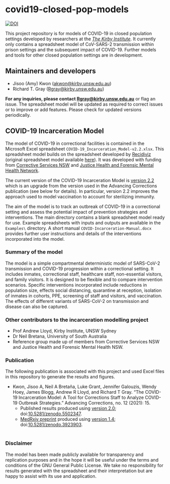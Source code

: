 # covid19-closed-pop-models

[![DOI](https://zenodo.org/badge/DOI/10.5281/zenodo.3825969.svg)](https://doi.org/10.5281/zenodo.3825969)

This project repository is for models of COVID-19 in closed population settings developed by researchers at the [_The Kirby Institute_](https://kirby.unsw.edu.au/). It currently only contains a spreadsheet model of CoV-SARS-2 transmission within prison settings and the subsequent impact of COVID-19. Further models and tools for other closed population settings are in development.

## Maintainers and developers

* Jisoo (Amy) Kwon (akwon@kirby.unsw.edu.au)
* Richard T. Gray (Rgray@kirby.unsw.edu.au)

**For any inquiries, please contact Rgray@kirby.unsw.edu.au** or flag an issue. The spreadsheet model will be updated as required to correct issues or to improve or add features. Please check for updated versions periodically. 

## COVID-19 Incarceration Model

The model of COVID-19 in correctional facilities is contained in the Microsoft Excel spreadsheet `COVID-19_Incarceration_Model-v2.2.xlsx`. This spreadsheet model builds on the spreadsheet developed by [Recidiviz](https://www.recidiviz.org/) (original spreadsheet model available [here](https://github.com/Recidiviz/covid19-dashboard)). It was developed with funding from [Corrective Services NSW](https://www.correctiveservices.justice.nsw.gov.au/) and [Justice Health and Forensic Mental Health Network](https://www.justicehealth.nsw.gov.au/). 

The current version of the COVID-19 Incarceration Model is [version 2.2](https://github.com/The-Kirby-Institute/covid19-closed-pop-models/releases/tag/v2.2) which is an upgrade from the version used in the Advancing Corrections publication (see below for details). In particular, version 2.2 improves the approach used to model vaccination to account for sterilizing immunity.

The aim of the model is to track an outbreak of COVID-19 in a correctional setting and assess the potential impact of prevention strategies and interventions. The main directory contains a blank spreadsheet model ready for use. Example spreadsheets with inputs and outputs are available in the `Examples\` directory. A short manual `COVID-Incarceration-Manual.docx` provides further user instructions and details of the interventions incorporated into the model. 

### Summary of the model 

The model is a simple compartmental deterministic model of SARS-CoV-2 transmission and COVID-19 progression within a correctional setting. It includes inmates, correctional staff, healthcare staff, non-essential visitors, and family visitors. It is designed to be flexible and to compare intervention scenarios. Specific interventions incorporated include reductions in population size, effects social distancing, quarantine at reception, isolation of inmates in cohorts, PPE, screening of staff and visitors, and vaccination. The effects of different variants of SARS-CoV-2 on transmission and disease can also be captured. 

### Other contributors to the incarceration modelling project

* Prof Andrew Lloyd, Kirby Institute, UNSW Sydney
* Dr Neil Bretana, University of South Australia
* Reference group made up of members from Corrective Services NSW and Justice Health and Forensic Mental Health NSW. 

### Publication

The following publication is associated with this project and used Excel files in this repository to generate the results and figures. 

- Kwon, Jisoo A, Neil A Bretaña, Luke Grant, Jennifer Galouzis, Wendy Hoey, James Blogg, Andrew R Lloyd, and Richard T Gray. “The COVID-19 Incarceration Model: A Tool for Corrections Staff to Analyze COVID-19 Outbreak Strategies.” Advancing Corrections, no. 12 (2021): 15.
    - Published results produced using [version 2.0](https://github.com/The-Kirby-Institute/covid19-closed-pop-models/releases/tag/v2.0); doi:[10.5281/zenodo.5502347](https://zenodo.org/record/5502347).
    - [MedRxiv preprint](https://www.medrxiv.org/content/10.1101/2021.02.18.21252032v1) produced using [version 1.4](https://github.com/The-Kirby-Institute/covid19-closed-pop-models/releases/tag/v1.4); doi:[10.5281/zenodo.3923903](https://zenodo.org/record/3923903).
<br></br>
### Disclaimer

The model has been made publicly available for transparency and replication purposes and in the hope it will be useful under the terms and conditions of the GNU General Public License. We take no responsibility for results generated with the spreadsheet and their interpretation but are happy to assist with its use and application. 

